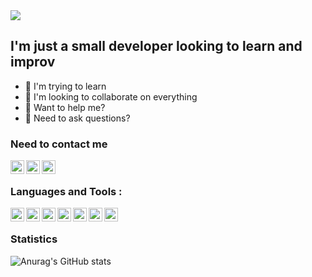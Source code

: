 <img align="center" src="https://user-images.githubusercontent.com/107991103/183261242-7a9ef35f-421f-470d-95d1-9b2062908ead.PNG">




## I'm just a small developer looking to learn and improv

- 🌱 I'm trying to learn
- 👯 I'm looking to collaborate on everything
- 🤔 Want to help me?
- 💬 Need to ask questions?

### Need to contact me

[<img width="22" align="left" src="https://user-images.githubusercontent.com/107991103/183259390-3e626cfd-d839-4be7-8f63-c6223d3edd58.png">][youtube]
[<img width="22" align="left" src="https://user-images.githubusercontent.com/107991103/183259524-2b06644b-53f5-4fc7-8be7-5f7d0c80b725.png">][instagram]
[<img width="22" align="left" src="https://user-images.githubusercontent.com/107991103/183259606-08b2a1f7-d982-476d-bf02-052a830122cd.png">][discord]

[discord]: https://discord.gg/yR4k58R88v
[instagram]: https://www.instagram.com/giiiaannii/
[youtube]: https://www.youtube.com/channel/UCF_KRwgkjbVcDIepRm7IdGQ/featured

<br />

### Languages and Tools : 

[<img width="22" align="left" src="https://user-images.githubusercontent.com/107991103/183260547-d84dcd70-244f-4eff-990c-fc039002b28b.png">][python]
[<img width="22" align="left" src="https://user-images.githubusercontent.com/107991103/183260589-46bcdb76-dc8b-4653-a21c-6b6d68750e51.png">][visual]
[<img width="22" align="left" src="https://user-images.githubusercontent.com/107991103/183260622-53db865f-296f-4da9-86e3-a6469aaf237b.png">][c++]
[<img width="22" align="left" src="https://user-images.githubusercontent.com/107991103/183260646-93be1e15-0b6c-41ce-9558-2542958b3d1c.png">][github]
[<img width="22" align="left" src="https://user-images.githubusercontent.com/107991103/183260670-47d2e559-2099-4cec-a886-2e6a46d775ef.png">][cmd]
[<img width="22" align="left" src="https://user-images.githubusercontent.com/107991103/183260730-d4ad8c5a-09e3-4f2d-816e-5f454780c051.png">][windows]
[<img width="22" align="left" src="https://user-images.githubusercontent.com/107991103/183260755-572141e8-92a4-41e0-87ec-ff1bfbbb6c27.png">][linux]

[linux]: https://fr.wikipedia.org/wiki/Linux
[windows]: https://www.microsoft.com/fr-fr/windows?r=1 
[cmd]: https://docs.microsoft.com/fr-fr/windows-server/administration/windows-commands/cmd
[github]: https://github.com/
[c++]: https://fr.wikipedia.org/wiki/C%2B%2B
[visual]: https://code.visualstudio.com/
[python]: https://www.python.org/



<br />

### Statistics


![Anurag's GitHub stats](https://github-readme-stats.vercel.app/api?username=giiiaannii&show_icons=true&theme=synthwave)





